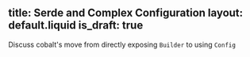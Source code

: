title: Serde and Complex Configuration
layout: default.liquid
is_draft: true
---
Discuss cobalt's move from directly exposing `Builder` to using `Config`
